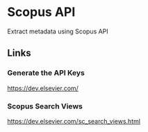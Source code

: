 # Scopus API
Extract metadata using Scopus API

## Links
### Generate the API Keys
https://dev.elsevier.com/
### Scopus Search Views
https://dev.elsevier.com/sc_search_views.html

